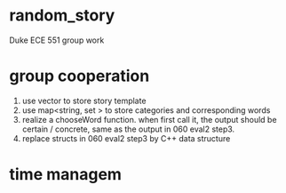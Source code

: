 # random_story
Duke ECE 551 group work

# group cooperation
1. use vector<string> to store story template
2. use map<string, set<string> > to store categories and corresponding words
3. realize a chooseWord function. when first call it, the output should be certain / concrete, same as the output in 060 eval2 step3.
4. replace structs in 060 eval2 step3 by C++ data structure 

# time managem